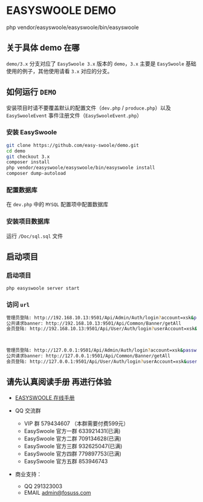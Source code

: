 # EASYSWOOLE DEMO

php vendor/easyswoole/easyswoole/bin/easyswoole 

## 关于具体 demo 在哪

`demo/3.x` 分支对应了 `EasySwoole 3.x` 版本的 `demo`，`3.x` 主要是 `EasySwoole` 基础使用的例子，其他使用请看 `3.x` 对应的分支。

## 如何运行 `DEMO`

安装项目时请不要覆盖默认的配置文件（`dev.php` / `produce.php`）以及 `EasySwooleEvent` 事件注册文件（`EasySwooleEvent.php`）

### 安装 EasySwoole

```bash
git clone https://github.com/easy-swoole/demo.git
cd demo
git checkout 3.x
composer install
php vendor/easyswoole/easyswoole/bin/easyswoole install
composer dump-autoload
```

### 配置数据库
在 `dev.php` 中的 `MYSQL` 配置项中配置数据库

### 安装项目数据库
运行 `/Doc/sql.sql` 文件

## 启动项目

### 启动项目

```
php easyswoole server start
```

### 访问 `url`

```bash
管理员登陆: http://192.168.10.13:9501/Api/Admin/Auth/login?account=xsk&password=123456 
公共请求banner: http://192.168.10.13:9501/Api/Common/Banner/getAll
会员登陆: http://192.168.10.13:9501/Api/User/Auth/login?userAccount=xsk&userPassword=123456



管理员登陆: http://127.0.0.1:9501/Api/Admin/Auth/login?account=xsk&password=123456 
公共请求banner: http://127.0.0.1:9501/Api/Common/Banner/getAll
会员登陆: http://127.0.0.1:9501/Api/User/Auth/login?userAccount=xsk&userPassword=123456
```

## 请先认真阅读手册 再进行体验

- [EASYSWOOLE 在线手册](https://www.easyswoole.com)
- QQ 交流群
    - VIP 群 579434607 （本群需要付费599元）
    - EasySwoole 官方一群 633921431(已满)
    - EasySwoole 官方二群 709134628(已满)
    - EasySwoole 官方三群 932625047(已满)
    - EasySwoole 官方四群 779897753(已满)
    - EasySwoole 官方五群 853946743
    
- 商业支持：
    - QQ 291323003
    - EMAIL admin@fosuss.com    
